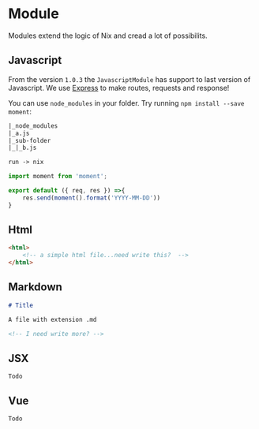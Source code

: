 # Module

Modules extend the logic of Nix and cread a lot of possibilits.

## Javascript

From the version `1.0.3` the `JavascriptModule` has support to last version of Javascript. We use [Express](https://expressjs.com/) to make routes, requests and response! 

You can use `node_modules` in your folder. Try running `npm install --save moment`:
```txt
|_node_modules
|_a.js
|_sub-folder
|_|_b.js

run -> nix
```

```js
import moment from 'moment';

export default ({ req, res }) =>{
    res.send(moment().format('YYYY-MM-DD'))
}
```

## Html

```html
<html>
    <!-- a simple html file...need write this?  -->
</html>
```

## Markdown

```md
# Title

A file with extension .md

<!-- I need write more? -->
```

## JSX
    Todo
## Vue
    Todo
